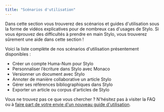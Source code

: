```yaml
---
title: "Scénarios d'utilisation"
---
```


Dans cette section vous trouverez des scénarios et guides d'utilisation sous la forme de vidéos explicatives pour de nombreux cas d'usages de Stylo. Si vous éprouvez des difficultés à prendre en main Stylo, vous trouverez sûrement une aide dans cette section !

Voici la liste complète de nos scénarios d'utilisation présentement disponibles&nbsp;:

- Créer un compte Huma-Num pour Stylo
- Personnaliser l’écriture dans Stylo avec Monaco
- Versionner un document avec Stylo
- Annoter de manière collaborative un article Stylo 
- Gérer ses références bibliographiques dans Stylo
- Exporter un article ou corpus d'articles de Stylo

Vous ne trouvez pas ce que vous chercher&nbsp;? N'hésitez pas à visiter la FAQ ou à [faire part de votre envie d'un nouveau guide d'utilisation](https://discussions.revue30.org/tags/c/stylo/5/suggestions). 
